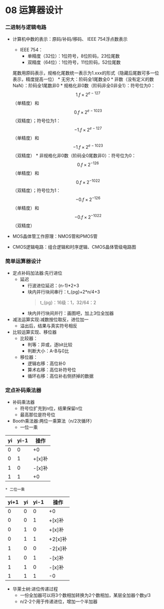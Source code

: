 # 08 运算器设计
### 二进制与逻辑电路
* 计算机中数的表示：原码/补码/移码、 IEEE 754浮点数表示
    * IEEE 754：
        * 单精度（32位）：1位符号，8位阶码，23位尾数
        * 双精度（64位）：1位符号，11位阶码，52位尾数
    
    尾数用原码表示，规格化尾数统一表示为1.xxx的形式（隐藏后尾数可多一位表示，精度提高一位）
        * 无穷大：阶码全1尾数全0
        * 非数（没有定义的数NaN）：阶码全1尾数非0
        * 规格化非0数（阶码非全0非全1）：符号位为0：$$1.f\times2^{e-127}$$（单精度）和$$0.f\times2^{e-1023}$$（双精度）；符号位为1：$$-1.f\times2^{e-127}$$（单精度）和$$-1.f\times2^{e-1023}$$（双精度）
        * 非规格化非0数（阶码全0尾数非0）：符号位为0：$$0.f\times2^{-126}$$（单精度）和$$0.f\times2^{-1022}$$（双精度）；符号位为1：$$-0.f\times2^{-126}$$（单精度）和$$-0.f\times2^{-1022}$$（双精度）

* MOS晶体管工作原理：NMOS管和PMOS管
* CMOS逻辑电路：组合逻辑和时序逻辑、CMOS晶体管级电路图

### 简单运算器设计
* 定点补码加法器:先行进位
    * 延迟
        * 行波进位延迟：(n-1)*2+3
        * 块内并行块间串行：t_{pg}+2*n/4+3
            > t_{pg}：16级：1，32/64：2
        * 块内并行块间并行：画图吧，加上3位全加器
* 减法运算实现:减数按位取反，进位加一
    * 溢出后，结果与真实符号相反
* 比较运算实现、移位器
    * 比较器：
        * 判等：异或，逐bit比较
        * 判断大小：A-B与0比
    * 移位器：
        * 逻辑右移：高位补0
        * 算术右移：高位补符号位
        * 循环右移：高位补右侧挤掉的数据

### 定点补码乘法器
* 补码乘法器
    * 符号位扩充到n位，结果保留n位
    * 最高那位是符号位
* Booth乘法器:两位一乘算法（n/2次循环）
    * 一位一乘
    
| yi | yi-1 | 操作 |
| --- | --- | --- |
| 0 | 0 | +0 |
| 0 | 1 | +[x]补 |
| 1 | 0 | -[x]补 |
| 1 | 1 | +0 |
    * 二位一乘
    
| yi+1 | yi | yi-1 | 操作 |
| --- | --- | --- | --- |
| 0 | 0 | 0 | +0 |
| 0 | 0 | 1 | +[x]补 |
| 0 | 1 | 0 | +[x]补 |
| 0 | 1 | 1 | +2[x]补 |
| 1 | 0 | 0 | -2[x]补 |
| 1 | 0 | 1 | -[x]补 |
| 1 | 1 | 0 | -[x]补 |
| 1 | 1 | 1 | -0 |
* 华莱士树:进位传递过程
    * 一份全加器可以将3个数相加转换为2个数相加，某层全加器个数y/3
    * n/2-2个用于传递进位，增加一个半加器
